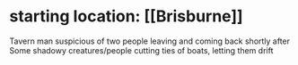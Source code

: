 # starting location: [[Brisburne]]
Tavern man suspicious of two people leaving and coming back shortly after 
Some shadowy creatures/people cutting ties of boats, letting them drift
